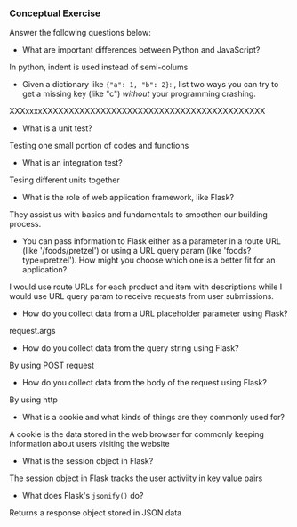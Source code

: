 ### Conceptual Exercise

Answer the following questions below:

- What are important differences between Python and JavaScript?

In python, indent is used instead of semi-colums

- Given a dictionary like ``{"a": 1, "b": 2}``: , list two ways you
  can try to get a missing key (like "c") *without* your programming
  crashing.

XXXxxxxXXXXXXXXXXXXXXXXXXXXXXXXXXXXXXXXXXXXXXXXXX

- What is a unit test?

Testing one small portion of codes and functions 

- What is an integration test?

Tesing different units together

- What is the role of web application framework, like Flask?

They assist us with basics and fundamentals to smoothen our building process.

- You can pass information to Flask either as a parameter in a route URL
  (like '/foods/pretzel') or using a URL query param (like
  'foods?type=pretzel'). How might you choose which one is a better fit
  for an application?

I would use route URLs for each product and item with descriptions while I would use URL query param to receive requests from user submissions.

- How do you collect data from a URL placeholder parameter using Flask?

request.args

- How do you collect data from the query string using Flask?

By using POST request

- How do you collect data from the body of the request using Flask?

By using http

- What is a cookie and what kinds of things are they commonly used for?

A cookie is the data stored in the web browser for commonly keeping information about users visiting the website

- What is the session object in Flask?

The session object in Flask tracks the user activiity in key value pairs

- What does Flask's `jsonify()` do?

Returns a response object stored in JSON data


